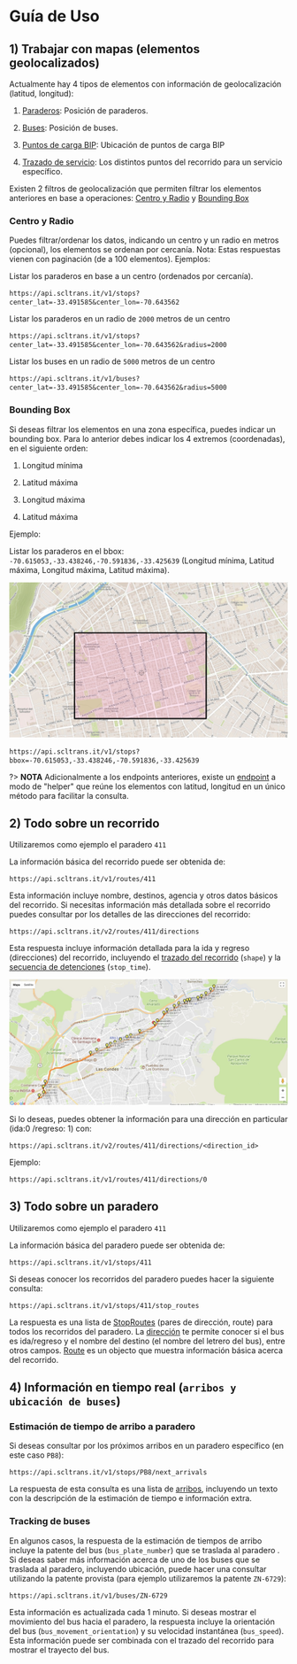 # Guía de Uso

## 1) Trabajar con mapas (elementos geolocalizados)

Actualmente hay 4 tipos de elementos con información de geolocalización (latitud, longitud):
1. [Paraderos](api.md?id=stops): Posición de paraderos.

2. [Buses](api.md?id=buses): Posición de buses.

3. [Puntos de carga BIP](api.md?id=bip-spots-puntos-carga): Ubicación de puntos de carga BIP

4. [Trazado de servicio](api.md?id=secuencia-de-detenci%c3%b3n-para-viaje): Los distintos puntos del recorrido para un servicio específico.


Existen 2 filtros de geolocalización que permiten filtrar los elementos anteriores en base a operaciones: [Centro y Radio](#centro-y-radio) y [Bounding Box](#bounding-box)

### Centro y Radio

Puedes filtrar/ordenar los datos, indicando un centro y un radio en metros (opcional), los elementos se ordenan por cercanía. Nota: Estas respuestas vienen con paginación (de a 100 elementos). Ejemplos:

Listar los paraderos en base a un centro (ordenados por cercanía).

```
https://api.scltrans.it/v1/stops?center_lat=-33.491585&center_lon=-70.643562
```

Listar los paraderos en un radio de `2000` metros de un centro

```
https://api.scltrans.it/v1/stops?center_lat=-33.491585&center_lon=-70.643562&radius=2000
```

Listar los buses en un radio de `5000` metros de un centro 

```
https://api.scltrans.it/v1/buses?center_lat=-33.491585&center_lon=-70.643562&radius=5000
```

### Bounding Box

Si deseas filtrar los elementos en una zona específica, puedes indicar un bounding box. Para lo anterior debes indicar los 4 extremos (coordenadas), en el siguiente orden:
    
1. Longitud mínima

2. Latitud máxima

3. Longitud máxima

4. Latitud máxima

Ejemplo:

Listar los paraderos en el bbox: `-70.615053,-33.438246,-70.591836,-33.425639` (Longitud mínima, Latitud máxima, Longitud máxima, Latitud máxima).

![bbox](media/bbox.jpg)

```
https://api.scltrans.it/v1/stops?bbox=-70.615053,-33.438246,-70.591836,-33.425639
```

?> **NOTA** Adicionalmente a los endpoints anteriores, existe un [endpoint](api.md?id=map) a modo de "helper" que reúne los elementos con latitud, longitud en un único método para facilitar la consulta.

## 2) Todo sobre un recorrido

Utilizaremos como ejemplo el paradero `411`

La información básica del recorrido puede ser obtenida de:

```
https://api.scltrans.it/v1/routes/411
```
Esta información incluye nombre, destinos, agencia y otros datos básicos del recorrido. Si necesitas información más detallada sobre el recorrido puedes consultar por los detalles de las direcciones del recorrido:

```
https://api.scltrans.it/v2/routes/411/directions
```

Esta respuesta incluye información detallada para la ida y regreso (direcciones) del recorrido, incluyendo el [trazado del recorrido](api.md?id=shape) (`shape`) y la [secuencia de detenciones](api.md?id=stoptime) (`stop_time`).

![shape_stop_times](media/shape_stop_times.jpg)

Si lo deseas, puedes obtener la información para una dirección en particular (ida:0 /regreso: 1) con:

```
https://api.scltrans.it/v2/routes/411/directions/<direction_id>
```

Ejemplo:

```
https://api.scltrans.it/v1/routes/411/directions/0
```

## 3) Todo sobre un paradero

Utilizaremos como ejemplo el paradero `411`

La información básica del paradero puede ser obtenida de:

```
https://api.scltrans.it/v1/stops/411
```
Si deseas conocer los recorridos del paradero puedes hacer la siguiente consulta:

```
https://api.scltrans.it/v1/stops/411/stop_routes
```
La respuesta es una lista de [StopRoutes](api.md?id=stoproute) (pares de dirección, route) para todos los recorridos del paradero.
La [dirección](api.md?id=direction-simplificada) te permite conocer si el bus es ida/regreso y el nombre del destino (el nombre del letrero del bus), entre otros campos. [Route](api.md?id=route) es un objecto que muestra información básica acerca del recorrido.


## 4) Información en tiempo real (`arribos y ubicación de buses`)

### Estimación de tiempo de arribo a paradero

Si deseas consultar por los próximos arribos en un paradero específico (en este caso `PB8`):

```
https://api.scltrans.it/v1/stops/PB8/next_arrivals
```
 
La respuesta de esta consulta es una lista de [arribos](api.md?id=arrival), incluyendo un texto con la descripción de la estimación de tiempo e información extra. 

### Tracking de buses 

En algunos casos, la respuesta de la estimación de tiempos de arribo incluye la patente del bus (`bus_plate_number`) que se traslada al paradero . Si deseas saber más información acerca de uno de los buses que se traslada al paradero, incluyendo ubicación, puede hacer una consultar utilizando la patente provista (para ejemplo utilizaremos la patente `ZN-6729`):


```
https://api.scltrans.it/v1/buses/ZN-6729
```

Esta información es actualizada cada 1 minuto. Si deseas mostrar el movimiento del bus hacia el paradero, la respuesta incluye la orientación del bus (`bus_movement_orientation`) y su velocidad instantánea (`bus_speed`). Esta información puede ser combinada con el trazado del recorrido para mostrar el trayecto del bus.  




